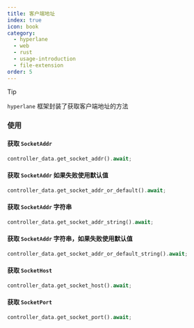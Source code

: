 ```yaml
---
title: 客户端地址
index: true
icon: book
category:
  - hyperlane
  - web
  - rust
  - usage-introduction
  - file-extension
order: 5
---
```


<Share colorful />

> [!tip]
>
> `hyperlane` 框架封装了获取客户端地址的方法

### 使用

#### 获取 `SocketAddr`

```rust
controller_data.get_socket_addr().await;
```

#### 获取 `SocketAddr` 如果失败使用默认值

```rust
controller_data.get_socket_addr_or_default().await;
```

#### 获取 `SocketAddr` 字符串

```rust
controller_data.get_socket_addr_string().await;
```

#### 获取 `SocketAddr` 字符串，如果失败使用默认值

```rust
controller_data.get_socket_addr_or_default_string().await;
```

#### 获取 `SocketHost`

```rust
controller_data.get_socket_host().await;
```

#### 获取 `SocketPort`

```rust
controller_data.get_socket_port().await;
```

<Bottom />
